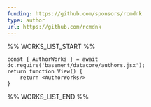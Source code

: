 ```yaml
---
funding: https://github.com/sponsors/rcmdnk
type: author
url: https://github.com/rcmdnk
---
```



%% WORKS_LIST_START %%

```datacorejsx
const { AuthorWorks } = await dc.require('basement/datacore/authors.jsx');
return function View() {
    return <AuthorWorks/>
}
```
%% WORKS_LIST_END %%